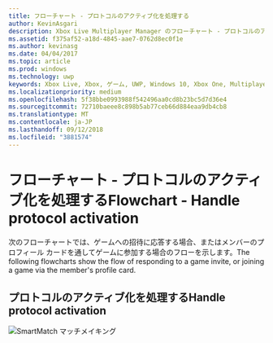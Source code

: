 ```yaml
---
title: フローチャート - プロトコルのアクティブ化を処理する
author: KevinAsgari
description: Xbox Live Multiplayer Manager のフローチャート - プロトコルのアクティブ化を処理します。
ms.assetid: f375af52-a18d-4845-aae7-0762d8ec0f1e
ms.author: kevinasg
ms.date: 04/04/2017
ms.topic: article
ms.prod: windows
ms.technology: uwp
keywords: Xbox Live, Xbox, ゲーム, UWP, Windows 10, Xbox One, Multiplayer Manager, フローチャート
ms.localizationpriority: medium
ms.openlocfilehash: 5f38bbe0993988f542496aa0cd8b23bc5d7d36e4
ms.sourcegitcommit: 72710baeee8c898b5ab77ceb66d884eaa9db4cb8
ms.translationtype: MT
ms.contentlocale: ja-JP
ms.lasthandoff: 09/12/2018
ms.locfileid: "3881574"
---
```

# <a name="flowchart---handle-protocol-activation"></a><span data-ttu-id="b6eb5-104">フローチャート - プロトコルのアクティブ化を処理する</span><span class="sxs-lookup"><span data-stu-id="b6eb5-104">Flowchart - Handle protocol activation</span></span>

<span data-ttu-id="b6eb5-105">次のフローチャートでは、ゲームへの招待に応答する場合、またはメンバーのプロフィール カードを通してゲームに参加する場合のフローを示します。</span><span class="sxs-lookup"><span data-stu-id="b6eb5-105">The following flowcharts show the flow of responding to a game invite, or joining a game via the member's profile card.</span></span>

## <a name="handle-protocol-activation"></a><span data-ttu-id="b6eb5-106">プロトコルのアクティブ化を処理する</span><span class="sxs-lookup"><span data-stu-id="b6eb5-106">Handle protocol activation</span></span>

![SmartMatch マッチメイキング](../../../images/multiplayer/mpm-on-activation.png)
